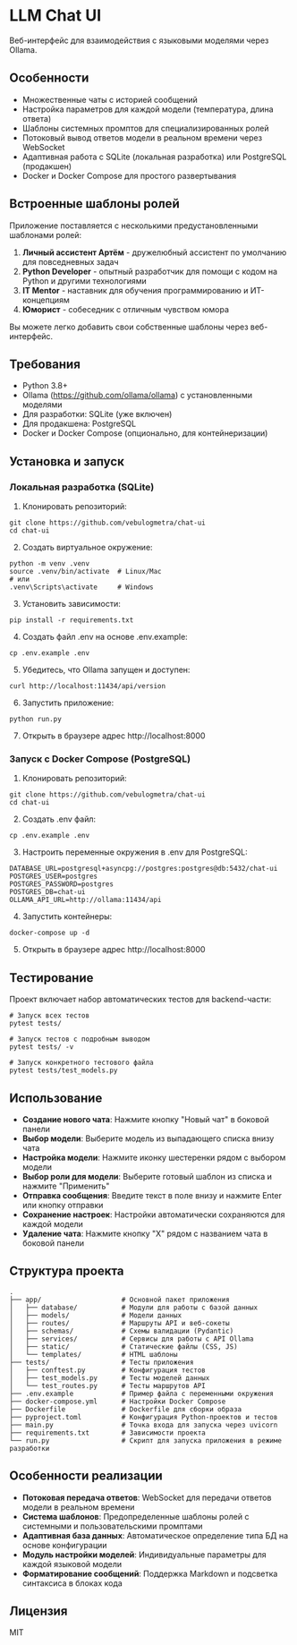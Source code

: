 # LLM Chat UI

Веб-интерфейс для взаимодействия с языковыми моделями через Ollama.

## Особенности

- Множественные чаты с историей сообщений
- Настройка параметров для каждой модели (температура, длина ответа)
- Шаблоны системных промптов для специализированных ролей
- Потоковый вывод ответов модели в реальном времени через WebSocket
- Адаптивная работа с SQLite (локальная разработка) или PostgreSQL (продакшен)
- Docker и Docker Compose для простого развертывания

## Встроенные шаблоны ролей

Приложение поставляется с несколькими предустановленными шаблонами ролей:

1. **Личный ассистент Артём** - дружелюбный ассистент по умолчанию для повседневных задач
2. **Python Developer** - опытный разработчик для помощи с кодом на Python и другими технологиями
3. **IT Mentor** - наставник для обучения программированию и ИТ-концепциям
4. **Юморист** - собеседник с отличным чувством юмора

Вы можете легко добавить свои собственные шаблоны через веб-интерфейс.

## Требования

- Python 3.8+
- Ollama (https://github.com/ollama/ollama) с установленными моделями
- Для разработки: SQLite (уже включен)
- Для продакшена: PostgreSQL
- Docker и Docker Compose (опционально, для контейнеризации)

## Установка и запуск

### Локальная разработка (SQLite)

1. Клонировать репозиторий:
```
git clone https://github.com/vebulogmetra/chat-ui
cd chat-ui
```

2. Создать виртуальное окружение:
```
python -m venv .venv
source .venv/bin/activate  # Linux/Mac
# или
.venv\Scripts\activate     # Windows
```

3. Установить зависимости:
```
pip install -r requirements.txt
```

4. Создать файл .env на основе .env.example:
```
cp .env.example .env
```

5. Убедитесь, что Ollama запущен и доступен:
```
curl http://localhost:11434/api/version
```

6. Запустить приложение:
```
python run.py
```

7. Открыть в браузере адрес http://localhost:8000

### Запуск с Docker Compose (PostgreSQL)

1. Клонировать репозиторий:
```
git clone https://github.com/vebulogmetra/chat-ui
cd chat-ui
```

2. Создать .env файл:
```
cp .env.example .env
```

3. Настроить переменные окружения в .env для PostgreSQL:
```
DATABASE_URL=postgresql+asyncpg://postgres:postgres@db:5432/chat-ui
POSTGRES_USER=postgres
POSTGRES_PASSWORD=postgres
POSTGRES_DB=chat-ui
OLLAMA_API_URL=http://ollama:11434/api
```

4. Запустить контейнеры:
```
docker-compose up -d
```

5. Открыть в браузере адрес http://localhost:8000

## Тестирование

Проект включает набор автоматических тестов для backend-части:

```
# Запуск всех тестов
pytest tests/

# Запуск тестов с подробным выводом
pytest tests/ -v

# Запуск конкретного тестового файла
pytest tests/test_models.py
```

## Использование

- **Создание нового чата**: Нажмите кнопку "Новый чат" в боковой панели
- **Выбор модели**: Выберите модель из выпадающего списка внизу чата
- **Настройка модели**: Нажмите иконку шестеренки рядом с выбором модели
- **Выбор роли для модели**: Выберите готовый шаблон из списка и нажмите "Применить"
- **Отправка сообщения**: Введите текст в поле внизу и нажмите Enter или кнопку отправки
- **Сохранение настроек**: Настройки автоматически сохраняются для каждой модели
- **Удаление чата**: Нажмите кнопку "X" рядом с названием чата в боковой панели

## Структура проекта

```
.
├── app/                    # Основной пакет приложения
│   ├── database/           # Модули для работы с базой данных
│   ├── models/             # Модели данных
│   ├── routes/             # Маршруты API и веб-сокеты
│   ├── schemas/            # Схемы валидации (Pydantic)
│   ├── services/           # Сервисы для работы с API Ollama
│   ├── static/             # Статические файлы (CSS, JS)
│   └── templates/          # HTML шаблоны
├── tests/                  # Тесты приложения
│   ├── conftest.py         # Конфигурация тестов
│   ├── test_models.py      # Тесты моделей данных
│   └── test_routes.py      # Тесты маршрутов API
├── .env.example            # Пример файла с переменными окружения
├── docker-compose.yml      # Настройки Docker Compose
├── Dockerfile              # Dockerfile для сборки образа
├── pyproject.toml          # Конфигурация Python-проектов и тестов
├── main.py                 # Точка входа для запуска через uvicorn
├── requirements.txt        # Зависимости проекта
└── run.py                  # Скрипт для запуска приложения в режиме разработки
```

## Особенности реализации

- **Потоковая передача ответов**: WebSocket для передачи ответов модели в реальном времени
- **Система шаблонов**: Предопределенные шаблоны ролей с системными и пользовательскими промптами
- **Адаптивная база данных**: Автоматическое определение типа БД на основе конфигурации
- **Модуль настройки моделей**: Индивидуальные параметры для каждой языковой модели
- **Форматирование сообщений**: Поддержка Markdown и подсветка синтаксиса в блоках кода

## Лицензия

MIT